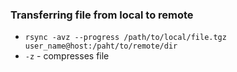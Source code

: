 ### Transferring file from local to remote
* `rsync -avz --progress /path/to/local/file.tgz user_name@host:/paht/to/remote/dir`
* `-z` - compresses file
